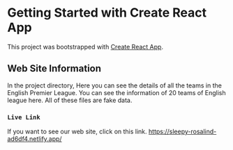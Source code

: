 # Getting Started with Create React App

This project was bootstrapped with [Create React App](https://github.com/facebook/create-react-app).

## Web Site Information

In the project directory, Here you can see the details of all the teams in the English Premier League. You can see the information of 20 teams of English league here. All of these files are fake data.

### `Live Link`

If you want to see our web site, click on this link.  https://sleepy-rosalind-ad6df4.netlify.app/